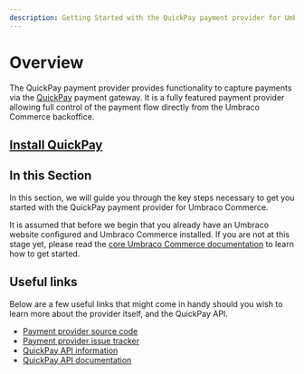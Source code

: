 ```yaml
---
description: Getting Started with the QuickPay payment provider for Umbraco Commerce.
---
```


# Overview

The QuickPay payment provider provides functionality to capture payments via the [QuickPay](https://quickpay.net) payment gateway. It is a fully featured payment provider allowing full control of the payment flow directly from the Umbraco Commerce backoffice.

## [Install QuickPay](../install-payment-providers.md)

## In this Section

In this section, we will guide you through the key steps necessary to get you started with the QuickPay payment provider for Umbraco Commerce.

It is assumed that before we begin that you already have an Umbraco website configured and Umbraco Commerce installed. If you are not at this stage yet, please read the [core Umbraco Commerce documentation](https://docs.umbraco.com/umbraco-commerce/) to learn how to get started.

## Useful links

Below are a few useful links that might come in handy should you wish to learn more about the provider itself, and the QuickPay API.

* [Payment provider source code](https://github.com/umbraco/Umbraco.Commerce.PaymentProviders.Quickpay)
* [Payment provider issue tracker](https://github.com/umbraco/Umbraco.Commerce.PaymentProviders.Quickpay/issues)
* [QuickPay API information](https://quickpay.net/integrations/quickpay-api/)
* [QuickPay API documentation](https://learn.quickpay.net/tech-talk/api/)
